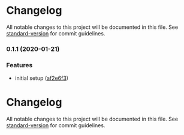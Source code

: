 # Changelog

All notable changes to this project will be documented in this file. See [standard-version](https://github.com/conventional-changelog/standard-version) for commit guidelines.

### 0.1.1 (2020-01-21)


### Features

* initial setup ([af2e6f3](https://github.com/FixRM/BulletproofProjectTemplate/commit/af2e6f372c201104b1ece4324994b9ee56d4abbd))

# Changelog

All notable changes to this project will be documented in this file. See [standard-version](https://github.com/conventional-changelog/standard-version) for commit guidelines.

